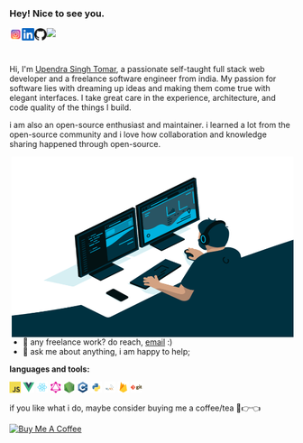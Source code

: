 ### Hey! Nice to see you.

<a href="https://www.instagram.com/upendra_tomar04/">
  <img align="left" alt="Upendra's Instagram" width="22px" src="https://github.com/upendratomar01/upendratomar01/blob/main/assets/instagram.svg" />
</a>
<a href="https://www.linkedin.com/in/upendra-tomar-b30285112/">
  <img align="left" alt="Upendra's LinkedIN" width="22px" src="https://github.com/upendratomar01/upendratomar01/blob/main/assets/linkedin.svg" />
</a>
<a href="https://github.com/upendratomar01">
  <img align="left" alt="Upendra's Github" width="22px" src="https://github.com/upendratomar01/upendratomar01/blob/main/assets/github.svg" />
</a>

![](https://visitor-badge.glitch.me/badge?page_id=upendratomar01/upendratomar01)

<br />

Hi, I'm [Upendra Singh Tomar](https://github.com/upendratomar01), a passionate self-taught full stack web developer and a freelance software engineer from india. My passion for software lies with dreaming up ideas and making them come true with elegant interfaces. I take great care in the experience, architecture, and code quality of the things I build.

i am also an open-source enthusiast and maintainer. i learned a lot from the open-source community and i love how collaboration and knowledge sharing happened through open-source.

  <img align="right" alt="GIF" src="https://github.com/upendratomar01/upendratomar01/blob/main/assets/code.gif?raw=true" width="500" height="320" />
  
- 💼 any freelance work? do reach, [email](mailto:tomer.upendra01@gmail.com) :)
- 💬 ask me about anything, i am happy to help;

**languages and tools:**

<code><img height="20" src="https://raw.githubusercontent.com/github/explore/80688e429a7d4ef2fca1e82350fe8e3517d3494d/topics/javascript/javascript.png"></code>
<code><img height="20" src="https://raw.githubusercontent.com/github/explore/80688e429a7d4ef2fca1e82350fe8e3517d3494d/topics/vue/vue.png"></code>
<code><img height="20" src="https://raw.githubusercontent.com/github/explore/80688e429a7d4ef2fca1e82350fe8e3517d3494d/topics/react/react.png"></code>
<code><img height="20" src="https://raw.githubusercontent.com/github/explore/5c058a388828bb5fde0bcafd4bc867b5bb3f26f3/topics/graphql/graphql.png"></code>
<code><img height="20" src="https://raw.githubusercontent.com/github/explore/80688e429a7d4ef2fca1e82350fe8e3517d3494d/topics/nodejs/nodejs.png"></code>
<code><img height="20" src="https://raw.githubusercontent.com/github/explore/80688e429a7d4ef2fca1e82350fe8e3517d3494d/topics/cpp/cpp.png"></code>
<code><img height="20" src="https://raw.githubusercontent.com/github/explore/80688e429a7d4ef2fca1e82350fe8e3517d3494d/topics/python/python.png"></code>
<code><img height="20" src="https://raw.githubusercontent.com/github/explore/80688e429a7d4ef2fca1e82350fe8e3517d3494d/topics/mysql/mysql.png"></code>
<code><img height="20" src="https://raw.githubusercontent.com/github/explore/80688e429a7d4ef2fca1e82350fe8e3517d3494d/topics/firebase/firebase.png"></code>
<code><img height="20" src="https://raw.githubusercontent.com/github/explore/80688e429a7d4ef2fca1e82350fe8e3517d3494d/topics/git/git.png"></code>

if you like what i do, maybe consider buying me a coffee/tea 🥺👉👈

<a href="https://www.buymeacoffee.com/upendratomar" target="_blank"><img src="https://cdn.buymeacoffee.com/buttons/v2/default-red.png" alt="Buy Me A Coffee" width="150" ></a>
